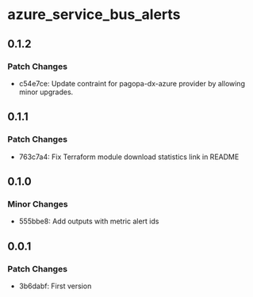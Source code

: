 # azure_service_bus_alerts

## 0.1.2

### Patch Changes

- c54e7ce: Update contraint for pagopa-dx-azure provider by allowing minor upgrades.

## 0.1.1

### Patch Changes

- 763c7a4: Fix Terraform module download statistics link in README

## 0.1.0

### Minor Changes

- 555bbe8: Add outputs with metric alert ids

## 0.0.1

### Patch Changes

- 3b6dabf: First version
